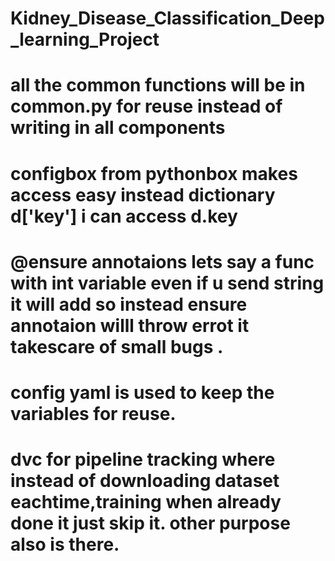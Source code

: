 # Kidney_Disease_Classification_Deep_learning_Project
# all the common functions will be in common.py for reuse instead of writing in all components
# configbox from pythonbox makes access easy instead dictionary d['key'] i can access d.key
# @ensure annotaions lets say a func with int variable even if u send string it will add so instead ensure annotaion willl throw  errot it takescare of small bugs .
# config yaml is used to keep the variables for reuse.
# dvc for pipeline tracking where instead of downloading dataset eachtime,training when already done it just skip it. other purpose also is there.